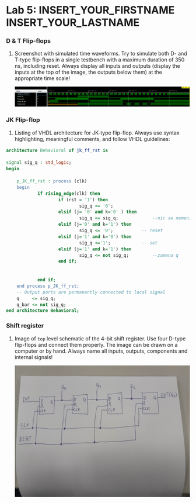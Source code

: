 # Lab 5: INSERT_YOUR_FIRSTNAME INSERT_YOUR_LASTNAME

### D & T Flip-flops

1. Screenshot with simulated time waveforms. Try to simulate both D- and T-type flip-flops in a single testbench with a maximum duration of 350 ns, including reset. Always display all inputs and outputs (display the inputs at the top of the image, the outputs below them) at the appropriate time scale!

   ![your figure](ukol1.PNG)

### JK Flip-flop

1. Listing of VHDL architecture for JK-type flip-flop. Always use syntax highlighting, meaningful comments, and follow VHDL guidelines:

```vhdl
architecture Behavioral of jk_ff_rst is

signal sig_q : std_logic;
begin

	p_JK_ff_rst : process (clk)
	begin
     		if rising_edge(clk) then
            		if (rst = '1') then
                    		sig_q <= '0';
                	elsif (j= '0' and k='0' ) then
                    		sig_q <= sig_q;      		--nic se nemeni
                	elsif (j='0' and k='1') then
                    		sig_q <= '0';			-- reset
                	elsif (j='1' and k='0') then
                    		sig_q <='1';			-- set
                	elsif (j='1' and k='1') then
                    		sig_q <= not sig_q;			--zamena q
               		end if;
       

        	end if;
	end process p_JK_ff_rst;
    -- Output ports are permanently connected to local signal
    q     <= sig_q;
    q_bar <= not sig_q;
end architecture Behavioral;
```

### Shift register

1. Image of `top` level schematic of the 4-bit shift register. Use four D-type flip-flops and connect them properly. The image can be drawn on a computer or by hand. Always name all inputs, outputs, components and internal signals!

   ![your figure](4bit.jpg)